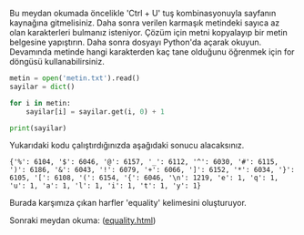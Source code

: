 Bu meydan okumada öncelikle 'Ctrl + U' tuş kombinasyonuyla sayfanın kaynağına gitmelisiniz. Daha sonra verilen karmaşık metindeki sayıca az olan karakterleri bulmanız isteniyor. Çözüm için metni kopyalayıp bir metin belgesine yapıştırın. Daha sonra dosyayı Python'da açarak okuyun. Devamında metinde hangi karakterden kaç tane olduğunu öğrenmek için for döngüsü kullanabilirsiniz.
```python
metin = open('metin.txt').read()
sayilar = dict()

for i in metin:
    sayilar[i] = sayilar.get(i, 0) + 1

print(sayilar)
```
Yukarıdaki kodu çalıştırdığınızda aşağıdaki sonucu alacaksınız.
```
{'%': 6104, '$': 6046, '@': 6157, '_': 6112, '^': 6030, '#': 6115, ')': 6186, '&': 6043, '!': 6079, '+': 6066, ']': 6152, '*': 6034, '}': 6105, '[': 6108, '(': 6154, '{': 6046, '\n': 1219, 'e': 1, 'q': 1, 'u': 1, 'a': 1, 'l': 1, 'i': 1, 't': 1, 'y': 1}
```
Burada karşımıza çıkan harfler 'equality' kelimesini oluşturuyor.

Sonraki meydan okuma: ([equality.html](http://www.pythonchallenge.com/pc/def/equality.html))